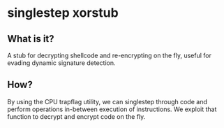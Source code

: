 # singlestep xorstub

## What is it?

A stub for decrypting shellcode and re-encrypting on the fly, useful for evading dynamic signature detection.

## How?

By using the CPU trapflag utility, we can singlestep through code and perform operations in-between execution of instructions. We exploit that function to decrypt and encrypt code on the fly.